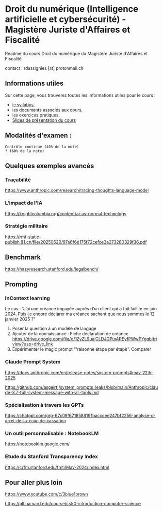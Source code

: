 # Droit du numérique (Intelligence artificielle et cybersécurité) - Magistère Juriste d'Affaires et Fiscalité 
Readme du cours Droit du numérique du Magistère Juriste d'Affaires et Fiscalité

contact : rdassignies [at] protonmail.ch

## Informations utiles
Sur cette page, vous trouverez toutes les informations utiles pour le cours :

- [le syllabus](https://docs.google.com/document/d/1qVX_ksPXnTUTA_onTp8U2izJ8HKUsgJtmJ2QBPvQJUU/edit?tab=t.0),
- les documents associés aux cours,
- les exercices pratiques.
- [Slides de présentation du cours](https://my.beekast.com/kast/6841907a59435da66d5427a8/presentation)

## Modalités d'examen :

    Contrôle continue (40% de la note)
    ? (60% de la note)

## Quelques exemples avancés

### Traçabilité
https://www.anthropic.com/research/tracing-thoughts-language-model 

### L'impact de l'IA
https://knightcolumbia.org/content/ai-as-normal-technology 

### Stratégie militaire 
https://rmt-static-publish.81.cn/file/20250520/97a6f6d175f72cefce3a373280329f36.pdf 

## Benchmark
https://hazyresearch.stanford.edu/legalbench/ 

## Prompting
### InContext learning
Le cas : "J’ai une créance impayée auprès d’un client qui a fait faillite en juin 2024. Puis-je encore déclarer ma créance sachant que nous sommes le 12 janvier 2025 ?"
1. Poser la question à un modèle de langage
2. Ajouter de la connaissance : Fiche déclaration de créance https://drive.google.com/file/d/1ZyZL9uajCLDJGPtoAPEyfPWwPYgqbItr/view?usp=drive_link
3. Expérimenter le magic prompt "'raisonne étape par étape". Comparer

### Claude Prompt System
https://docs.anthropic.com/en/release-notes/system-prompts#may-22th-2025 

https://github.com/asgeirtj/system_prompts_leaks/blob/main/Anthropic/claude-3.7-full-system-message-with-all-tools.md 


### Spécialisation à travers les GPTs
https://chatgpt.com/g/g-67c09f6718588191bacccee247bf2256-analyse-d-arret-de-la-cour-de-cassation

### Un outil personnalisable : NotebookLM

https://notebooklm.google.com/

### Etude du Stanford Transparency Index 
https://crfm.stanford.edu/fmti/May-2024/index.html 

## Pour aller plus loin

https://www.youtube.com/c/3blue1brown 

https://pll.harvard.edu/course/cs50-introduction-computer-science





